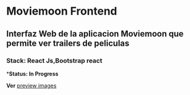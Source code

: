 # Moviemoon Frontend 

## Interfaz Web de la aplicacion Moviemoon que permite ver trailers de peliculas 

### Stack: React Js,Bootstrap react
***Status: In Progress**

**Ver** [preview images](./preview)
